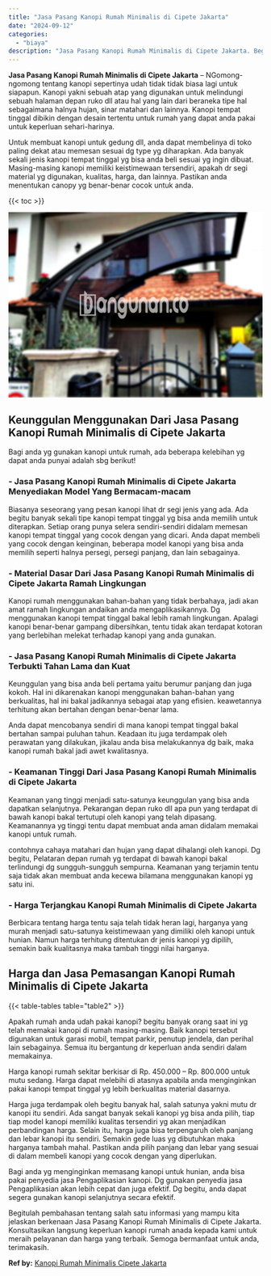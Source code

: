 ```yaml
---
title: "Jasa Pasang Kanopi Rumah Minimalis di Cipete Jakarta"
date: "2024-09-12"
categories: 
  - "biaya"
description: "Jasa Pasang Kanopi Rumah Minimalis di Cipete Jakarta. Begitulah pembahasan tentang salah satu informasi yang mampu kita jelaskan berkenaan Jasa Pasang Kanopi..."
---
```


**Jasa Pasang Kanopi Rumah Minimalis di Cipete Jakarta** – NGomong-ngomong tentang kanopi sepertinya udah tidak tidak biasa lagi untuk siapapun. Kanopi yakni sebuah atap yang digunakan untuk melindungi sebuah halaman depan ruko dll atau hal yang lain dari beraneka tipe hal sebagaimana halnya hujan, sinar matahari dan lainnya. Kanopi tempat tinggal dibikin dengan desain tertentu untuk rumah yang dapat anda pakai untuk keperluan sehari-harinya.

Untuk membuat kanopi untuk gedung dll, anda dapat membelinya di toko paling dekat atau memesan sesuai dg type yg diharapkan. Ada banyak sekali jenis kanopi tempat tinggal yg bisa anda beli sesuai yg ingin dibuat. Masing-masing kanopi memiliki keistimewaan tersendiri, apakah dr segi material yg digunakan, kualitas, harga, dan lainnya. Pastikan anda menentukan canopy yg benar-benar cocok untuk anda.

{{< toc >}}

![Jasa Pasang Kanopi Rumah Minimalis di Cipete Jakarta](/images/harga-kanopi-minimalis-04.png)

## Keunggulan Menggunakan Dari Jasa Pasang Kanopi Rumah Minimalis di Cipete Jakarta

Bagi anda yg gunakan kanopi untuk rumah, ada beberapa kelebihan yg dapat anda punyai adalah sbg berikut!

### \- Jasa Pasang Kanopi Rumah Minimalis di Cipete Jakarta Menyediakan Model Yang Bermacam-macam

Biasanya seseorang yang pesan kanopi lihat dr segi jenis yang ada. Ada begitu banyak sekali tipe kanopi tempat tinggal yg bisa anda memilih untuk diterapkan. Setiap orang punya selera sendiri-sendiri didalam memesan kanopi tempat tinggal yang cocok dengan yang dicari. Anda dapat membeli yang cocok dengan keinginan, beberapa model kanopi yang bisa anda memilih seperti halnya persegi, persegi panjang, dan lain sebagainya.

### \- Material Dasar Dari Jasa Pasang Kanopi Rumah Minimalis di Cipete Jakarta Ramah Lingkungan

Kanopi rumah menggunakan bahan-bahan yang tidak berbahaya, jadi akan amat ramah lingkungan andaikan anda mengaplikasikannya. Dg menggunakan kanopi tempat tinggal bakal lebih ramah lingkungan. Apalagi kanopi benar-benar gampang dibersihkan, tentu tidak akan terdapat kotoran yang berlebihan melekat terhadap kanopi yang anda gunakan.

### \- Jasa Pasang Kanopi Rumah Minimalis di Cipete Jakarta Terbukti Tahan Lama dan Kuat

Keunggulan yang bisa anda beli pertama yaitu berumur panjang dan juga kokoh. Hal ini dikarenakan kanopi menggunakan bahan-bahan yang berkualitas, hal ini bakal jadikannya sebagai atap yang efisien. keawetannya terhitung akan bertahan dengan benar-benar lama.

Anda dapat mencobanya sendiri di mana kanopi tempat tinggal bakal bertahan sampai puluhan tahun. Keadaan itu juga terdampak oleh perawatan yang dilakukan, jikalau anda bisa melakukannya dg baik, maka kanopi rumah bakal jadi awet kwalitasnya.

### \- Keamanan Tinggi Dari Jasa Pasang Kanopi Rumah Minimalis di Cipete Jakarta

Keamanan yang tinggi menjadi satu-satunya keunggulan yang bisa anda dapatkan selanjutnya. Pekarangan depan ruko dll apa pun yang terdapat di bawah kanopi bakal tertutupi oleh kanopi yang telah dipasang. Keamanannya yg tinggi tentu dapat membuat anda aman didalam memakai kanopi untuk rumah.

contohnya cahaya matahari dan hujan yang dapat dihalangi oleh kanopi. Dg begitu, Pelataran depan rumah yg terdapat di bawah kanopi bakal terlindungi dg sungguh-sungguh sempurna. Keamanan yang terjamin tentu saja tidak akan membuat anda kecewa bilamana menggunakan kanopi yg satu ini.

### \- Harga Terjangkau Kanopi Rumah Minimalis di Cipete Jakarta

Berbicara tentang harga tentu saja telah tidak heran lagi, harganya yang murah menjadi satu-satunya keistimewaan yang dimiliki oleh kanopi untuk hunian. Namun harga terhitung ditentukan dr jenis kanopi yg dipilih, semakin baik kualitasnya maka tambah tinggi nilai harganya.

## Harga dan Jasa Pemasangan Kanopi Rumah Minimalis di Cipete Jakarta

{{< table-tables table="table2" >}}

Apakah rumah anda udah pakai kanopi? begitu banyak orang saat ini yg telah memakai kanopi di rumah masing-masing. Baik kanopi tersebut digunakan untuk garasi mobil, tempat parkir, penutup jendela, dan perihal lain sebagainya. Semua itu bergantung dr keperluan anda sendiri dalam memakainya.

Harga kanopi rumah sekitar berkisar di Rp. 450.000 – Rp. 800.000 untuk mutu sedang. Harga dapat melebihi di atasnya apabila anda menginginkan pakai kanopi tempat tinggal yg lebih berkualitas material dasarnya.

Harga juga terdampak oleh begitu banyak hal, salah satunya yakni mutu dr kanopi itu sendiri. Ada sangat banyak sekali kanopi yg bisa anda pilih, tiap tiap model kanopi memiliki kualitas tersendiri yg akan menjadikan perbandingan harga. Selain itu, harga juga bisa terpengaruh oleh panjang dan lebar kanopi itu sendiri. Semakin gede luas yg dibutuhkan maka harganya tambah mahal. Pastikan anda pilih panjang dan lebar yang sesuai di dalam membeli kanopi yang cocok dengan yang diperlukan.

Bagi anda yg menginginkan memasang kanopi untuk hunian, anda bisa pakai penyedia jasa Pengaplikasian kanopi. Dg gunakan penyedia jasa Pengaplikasian akan lebih cepat dan juga efektif. Dg begitu, anda dapat segera gunakan kanopi selanjutnya secara efektif.

Begitulah pembahasan tentang salah satu informasi yang mampu kita jelaskan berkenaan Jasa Pasang Kanopi Rumah Minimalis di Cipete Jakarta. Konsultasikan langsung keperluan kanopi rumah anada kepada kami untuk meraih pelayanan dan harga yang terbaik. Semoga bermanfaat untuk anda, terimakasih.

**Ref by:**  [Kanopi Rumah Minimalis Cipete Jakarta](https://id.wikipedia.org/wiki/Kanopi)

